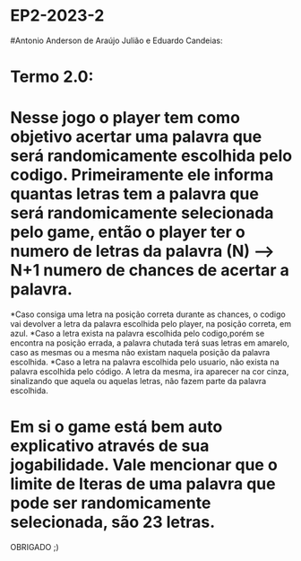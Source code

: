 # EP2-2023-2

#Antonio Anderson de Araújo Julião e Eduardo Candeias:

# Termo 2.0: 
# Nesse jogo o player tem como objetivo acertar uma palavra que será randomicamente escolhida pelo codigo. Primeiramente ele informa quantas letras tem a palavra que será randomicamente selecionada pelo game, então o player ter o numero de letras da palavra (N) --> N+1 numero de chances de acertar a palavra. 
*Caso consiga uma letra na posição correta durante as chances, o codigo vai devolver a letra da palavra escolhida pelo player, na posição correta, em azul. 
*Caso a letra exista na palavra escolhida pelo codigo,porém se encontra na posição errada, a palavra chutada terá suas letras em amarelo, caso as mesmas ou a mesma não existam naquela posição da palavra escolhida.
*Caso a letra na palavra escolhida pelo usuario, não exista na palavra escolhida pelo código. A letra da mesma, ira aparecer na cor cinza, sinalizando que aquela ou aquelas letras, não fazem parte da palavra escolhida.

# Em si o game está bem auto explicativo através de sua jogabilidade. Vale mencionar que o limite de lteras de uma palavra que pode ser randomicamente selecionada, são 23 letras.

OBRIGADO ;)